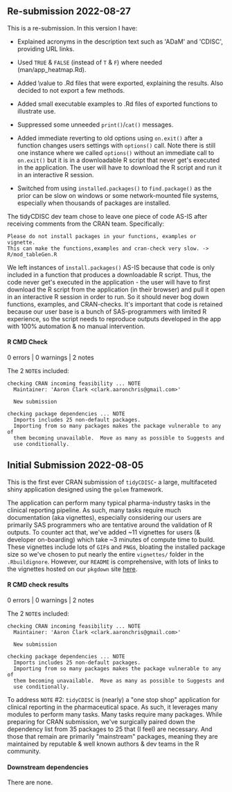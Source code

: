 ## Re-submission 2022-08-27
This is a re-submission. In this version I have:

* Explained acronyms in the description text such as 'ADaM' and 'CDISC', providing URL links.
  
* Used `TRUE` & `FALSE` (instead of `T` & `F`) where needed (man/app_heatmap.Rd).

* Added \value to .Rd files that were exported, explaining the results. Also decided to not export a few methods.

* Added small executable examples to .Rd files of exported functions to illustrate use.

* Suppressed some unneeded `print()`/`cat()` messages.

* Added immediate reverting to old options using `on.exit()` after a function changes users settings with `options()` call. Note there is still one instance where we called `options()` without an immediate call to `on.exit()` but it is in a downloadable R script that never get's executed in the application. The user will have to download the R script and run it in an interactive R session.

* Switched from using `installed.packages()` to `find.package()` as the prior can be slow on windows or some network-mounted file systems, especially when thousands of packages are installed.

The tidyCDISC dev team chose to leave one piece of code AS-IS after receiving comments from the CRAN team. Specifically:
```
Please do not install packages in your functions, examples or vignette.
This can make the functions,examples and cran-check very slow. ->
R/mod_tableGen.R
```

We left instances of `install.packages()` AS-IS because that code is only included in a function that produces a downloadable R script. Thus, the code never get's executed in the application - the user will have to first download the R script from the application (in their browser) and pull it open in an interactive R session in order to run. So it should never bog down functions, examples, and CRAN-checks. It's important that code is retained because our user base is a bunch of SAS-programmers with limited R experience, so the script needs to reproduce outputs developed in the app with 100% automation & no manual intervention.
  
#### R CMD Check
0 errors | 0 warnings | 2 notes

The 2 `NOTE`s included:
```
checking CRAN incoming feasibility ... NOTE
  Maintainer: 'Aaron Clark <clark.aaronchris@gmail.com>'
  
  New submission

checking package dependencies ... NOTE
  Imports includes 25 non-default packages.
  Importing from so many packages makes the package vulnerable to any of
  them becoming unavailable.  Move as many as possible to Suggests and
  use conditionally.
```

## Initial Submission 2022-08-05
This is the first ever CRAN submission of `tidyCDISC`- a large, multifaceted shiny application designed using the `golem` framework.

The application can perform many typical pharma-industry tasks in the clinical reporting pipeline. As such, many tasks require much documentation (aka vignettes), especially considering our users are primarily SAS programmers who are tentative around the validation of R outputs. To counter act that, we've added ~11 vignettes for users (& developer on-boarding) which take ~3 minutes of compute time to build. These vignettes include lots of `GIF`s and `PNG`s, bloating the installed package size so we've chosen to put nearly the entire `vignettes/` folder in the `.Rbuildignore`. However, our `README` is comprehensive, with lots of links to the vignettes hosted on our `pkgdown` site [here](https://biogen-inc.github.io/tidyCDISC/).

#### R CMD check results
0 errors | 0 warnings | 2 notes

The 2 `NOTE`s included:
```
checking CRAN incoming feasibility ... NOTE
  Maintainer: 'Aaron Clark <clark.aaronchris@gmail.com>'
  
  New submission

checking package dependencies ... NOTE
  Imports includes 25 non-default packages.
  Importing from so many packages makes the package vulnerable to any of
  them becoming unavailable.  Move as many as possible to Suggests and
  use conditionally.
```

To address `NOTE` #2: `tidyCDISC` is (nearly) a "one stop shop" application for clinical reporting in the pharmaceutical space. As such, it leverages many modules to perform many tasks. Many tasks require many packages. While preparing for CRAN submission, we've surgically paired down the dependency list from 35 packages to 25 that (I feel) are necessary. And those that remain are primarily "mainstream" packages, meaning they are maintained by reputable & well known authors & dev teams in the R community.


    
#### Downstream dependencies
There are none.



